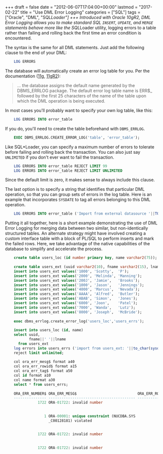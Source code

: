 +++
draft       = false
date        = "2012-06-07T17:04:00+00:00"
lastmod     = "2017-02-22"
title       = "Use DML Error Logging"
categories  = ["SQL"]
tags        = ["Oracle", "DML", "SQL*Loader"]
+++
Introduced with Oracle 10gR2, DML Error Logging allows you to make standard SQL `INSERT`, `UPDATE`, and `MERGE` statements behave more like the SQL*Loader utility, logging errors to a table rather than failing and rolling back the first time an error condition is encountered. 

The syntax is the same for all DML statements. Just add the following clause to the end of your DML:

```sql
    LOG ERRORS 
```

The database will automatically create an error log table for you. Per the documentation ([11g][1], [11gR2][2]):
> … the database assigns the default name generated by the DBMS_ERRLOG package. The default error log table name is ERR$_ followed by the first 25 characters of the name of the table upon which the DML operation is being executed.

In most cases you'll probably want to specify your own log table, like this:

```sql
    LOG ERRORS INTO error_table
```

If you do, you'll need to create the table beforehand with `DBMS_ERRLOG`.

```sql
    EXEC DBMS_ERRLOG.CREATE_ERROR_LOG('table', 'error_table');
```

Like SQL*Loader, you can specify a maximum number of errors to tolerate before failing and rolling back the transaction. You can also just say `UNLIMITED` if you don't ever want to fail the transaction. 

```sql
    LOG ERRORS INTO error_table REJECT LIMIT 99
    LOG ERRORS INTO error_table REJECT LIMIT UNLIMITED
```

Since the default limit is zero, it makes sense to always include this clause.

The last option is to specify a string that identifies that particular DML operation, so that you can group sets of errors in the log table. Here is an example that incorporates `SYSDATE` to tag all errors belonging to this DML operation.

```sql
    LOG ERRORS INTO error_table ('Import from external datasource '||TO_CHAR(SYSDATE)) REJECT LIMIT UNLIMITED
```

Putting it all together, here is a short example demonstrating the use of DML Error Logging for merging data between two similar, but non-identically structured tables. An alternate strategy might have involved creating a custom interface table with a block of PL/SQL to perform inserts and mark the failed rows. Here, we take advantage of the native capabilities of the database to simplify and accelerate the process.

```sql
    create table users_loc (id number primary key, name varchar2(75));
    
    create table users_ext (uuid varchar2(10), fname varchar2(15), lname varchar2(20));
    insert into users_ext values('1000', 'Scotty',  'P');
    insert into users_ext values('2000', 'Melinda', 'Manning');
    insert into users_ext values('200J', 'Jamie',   'Brooks');
    insert into users_ext values('1000', 'Jason',   'Jennings');
    insert into users_ext values('4000', 'Marcus',  'Nevada');
    insert into users_ext values('AAAA', 'Alfred',  'Butler');
    insert into users_ext values('ABAB', 'Simon',   'Jones');
    insert into users_ext values('6000', 'Joon',    'Patel');
    insert into users_ext values('7000', 'Wanda',   'Lutz');
    insert into users_ext values('8000', 'Joseph',  'McBride');
    
    exec dbms_errlog.create_error_log('users_loc','users_errs');
    
    insert into users_loc (id, name) 
    select uuid, 
           fname||' '||lname 
      from users_ext 
    log errors into users_errs ('import from users_ext: '||to_char(sysdate)) 
    reject limit unlimited;
    
    col ora_err_mesg$ format a40
    col ora_err_rowid$ format a15
    col ora_err_tag$ format a50
    col id format a10
    col name format a30
    select * from users_errs;
    
    ORA_ERR_NUMBER$ ORA_ERR_MESG$                            ORA_ERR_ROWID$  ORA_ERR_OPTYP$ ORA_ERR_TAG$                                       ID         NAME                         
    --------------- ---------------------------------------- --------------- -------------- -------------------------------------------------- ---------- ------------------------------
               1722 ORA-01722: invalid number                                I              import from users_ext: 07-JUN-2012 12:00:09        200J       Jamie Brooks                   
                                                                                                                                                                                         
    
                  1 ORA-00001: unique constraint (NUCDBA.SYS                 I              import from users_ext: 07-JUN-2012 12:00:09        1000       Jason Jennings                 
                    _C00128181) violated                                                                                                                                                 
                                                                                                                                                                                         
    
               1722 ORA-01722: invalid number                                I              import from users_ext: 07-JUN-2012 12:00:09        AAAA       Alfred Butler                  
                                                                                                                                                                                         
    
               1722 ORA-01722: invalid number                                I              import from users_ext: 07-JUN-2012 12:00:09        ABAB       Simon Jones                    
```

[1]: http://docs.oracle.com/cd/B28359%5F01/server.111/b28286/statements%5F9014.htm
[2]: http://docs.oracle.com/cd/E11882_01/server.112/e25494/tables004.htm#InsertDMLErrorLogging

